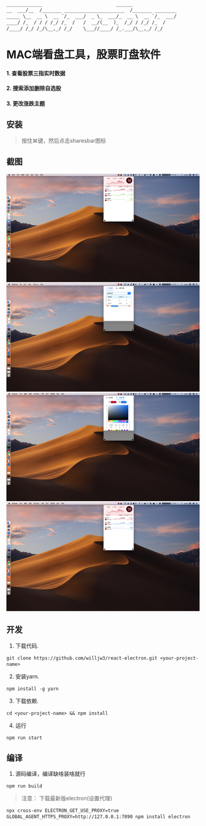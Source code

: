 ```text
_____________                           ______
__  ___/__  /_______ ______________________  /_______ ________
_____ \__  __ \  __ `/_  ___/  _ \_  ___/_  __ \  __ `/_  ___/
____/ /_  / / / /_/ /_  /   /  __/(__  )_  /_/ / /_/ /_  /
/____/ /_/ /_/\__,_/ /_/    \___//____/ /_.___/\__,_/ /_/
```

# MAC端看盘工具，股票盯盘软件
#### 1. 查看股票三指实时数据
#### 2. 搜索添加删除自选股
#### 3. 更改涨跌主题

## 安装
> 按住⌘键，然后点击sharesbar图标
## 截图
![主页](screenshot/main.jpg)
![搜索](screenshot/search.jpg)
![设置涨跌](screenshot/setTheme.jpg)
![设置后的颜色](screenshot/theme.jpg)

## 开发
1. 下载代码.
```
git clone https://github.com/willjw3/react-electron.git <your-project-name>
```
2. 安装yarn.
```
npm install -g yarn
```
3. 下载依赖.
```
cd <your-project-name> && npm install
```

4. 运行
```
npm run start
```
## 编译
1. 源码编译，编译缺啥装啥就行
```
npm run build
```
> 注意：
> 下载最新版electron(设置代理)

```
npx cross-env ELECTRON_GET_USE_PROXY=true GLOBAL_AGENT_HTTPS_PROXY=http://127.0.0.1:7890 npm install electron
```
